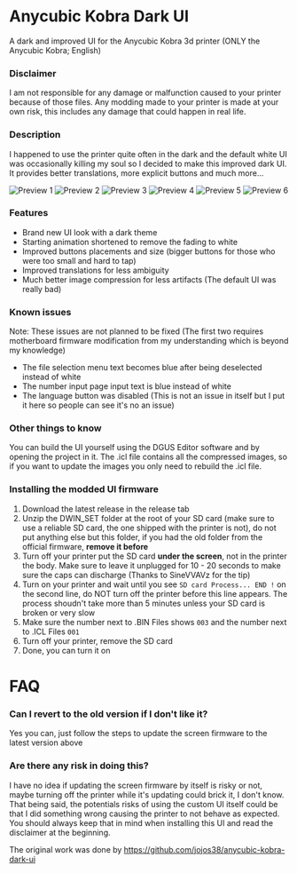 # Anycubic Kobra Dark UI
A dark and improved UI for the Anycubic Kobra 3d printer (ONLY the Anycubic Kobra; English)

### Disclaimer
I am not responsible for any damage or malfunction caused to your printer because of those files. Any modding made to your printer is made at your own risk, this includes any damage that could happen in real life.

### Description
I happened to use the printer quite often in the dark and the default white UI was occasionally killing my soul so I decided to make this improved dark UI. It provides better translations, more explicit buttons and much more...

![Preview 1](https://i.ibb.co/pRTJzXQ/121.png)
![Preview 2](https://i.ibb.co/fMq9QhM/122.png)
![Preview 3](https://i.ibb.co/zfGxMkp/128.png)
![Preview 4](https://i.ibb.co/XWwMxmf/135.png)
![Preview 5](https://i.ibb.co/txrfPN1/137.png)
![Preview 6](https://i.ibb.co/jvkBcLq/153.png)

### Features
- Brand new UI look with a dark theme
- Starting animation shortened to remove the fading to white
- Improved buttons placements and size (bigger buttons for those who were too small and hard to tap)
- Improved translations for less ambiguity
- Much better image compression for less artifacts (The default UI was really bad)

### Known issues
Note: These issues are not planned to be fixed (The first two requires motherboard firmware modification from my understanding which is beyond my knowledge)
- The file selection menu text becomes blue after being deselected instead of white
- The number input page input text is blue instead of white
- The language button was disabled (This is not an issue in itself but I put it here so people can see it's no an issue)

### Other things to know
You can build the UI yourself using the DGUS Editor software and by opening the project in it. The .icl file contains all the compressed images, so if you want to update the images you only need to rebuild the .icl file.

 ### Installing the modded UI firmware
 1. Download the latest release in the release tab
 2. Unzip the DWIN_SET folder at the root of your SD card (make sure to use a reliable SD card, the one shipped with the printer is not), do not put anything else but this folder, if you had the old folder from the official firmware, **remove it before**
 3. Turn off your printer put the SD card **under the screen**, not in the printer the body. Make sure to leave it unplugged for 10 - 20 seconds to make sure the caps can discharge (Thanks to SineVVAVz for the tip)
 4. Turn on your printer and wait until you see `SD card Process... END !` on the second line, do NOT turn off the printer before this line appears. The process shoudn't take more than 5 minutes unless your SD card is broken or very slow
 5. Make sure the number next to .BIN Files shows `003` and the number next to .ICL Files `001`
 6. Turn off your printer, remove the SD card
 7. Done, you can turn it on
 
 # FAQ
 ### Can I revert to the old version if I don't like it?
 Yes you can, just follow the steps to update the screen firmware to the latest version above
 
 ### Are there any risk in doing this?
 I have no idea if updating the screen firmware by itself is risky or not, maybe turning off the printer while it's updating could brick it, I don't know.
 That being said, the potentials risks of using the custom UI itself could be that I did something wrong causing the printer to not behave as expected. You should always keep that in mind when installing this UI and read the disclaimer at the beginning.
 
 The original work was done by https://github.com/jojos38/anycubic-kobra-dark-ui
